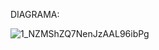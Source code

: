 DIAGRAMA:

![1_NZMShZQ7NenJzAAL96ibPg](https://github.com/user-attachments/assets/9560e23a-7562-4ba2-a2b3-d54ced29b0de)
